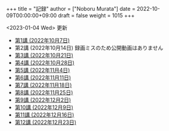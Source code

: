 +++
title = "記録"
author = ["Noboru Murata"]
date = 2022-10-09T00:00:00+09:00
draft = false
weight = 1015
+++

<span class="timestamp-wrapper"><span class="timestamp">&lt;2023-01-04 Wed&gt; </span></span> 更新

-   [第1講 (2022年10月7日)](https://u-tokyo-ac-jp.zoom.us/rec/share/i7MJgFbB5sjRHfGDhPTHaB_UJI63xhZrIpFB9jLlI1AI4qTA4V_tV6f8nLLYzibw.MwUeY1ATEEexDbU0?startTime=1665129002000)
-   第2講 (2022年10月14日) 録画ミスのため公開動画はありません
-   [第3講 (2022年10月21日)](https://u-tokyo-ac-jp.zoom.us/rec/share/kJSj3YH2jX_GH_W2QCGU230BuE7yaH1HDvaSDHZFlQxFnUn06Wk6oB3A0xpLPMGG.HiRjV5CHhKlm-VzZ?startTime=1666338598000)
-   [第4講 (2022年10月28日)](https://u-tokyo-ac-jp.zoom.us/rec/share/nNH4N21O9NDYUQOpbEOWmb4E24XyNhrcD8iiVFb_utZcFJJvGPC-CTUIWA_Jde9U.GOlXOW3-jrVqTBOU?startTime=1666943408000)
-   [第5講 (2022年11月4日)](https://u-tokyo-ac-jp.zoom.us/rec/share/KHnWqPh1ZcgXfAzSwewctirJMnl0Pc17xTgE1ETMATJGnH9_MQgmkTfxoXG7VVhb._UYmQl0_gViuYgHc?startTime=1667548207000)
-   [第6講 (2022年11月11日)](https://u-tokyo-ac-jp.zoom.us/rec/share/6ZVnYgUan37gOkxOQqzAAiXqtJ-WVnsYxsM_1ak7iD4DaKJmTgtKWLfpwQGSDnhd.qlHs2CUoU4GYfsuf?startTime=1668153301000)
-   [第7講 (2022年11月18日)](https://u-tokyo-ac-jp.zoom.us/rec/share/EbkVXzokpLV6qyj_5olP9vrXoX-ImxlvlzvBL5ZXIaji3zUPBjdLL6C0YYzRABS9.quRMMflb5bhBsOsL?startTime=1668758092000)
-   [第8講 (2022年11月25日)](https://u-tokyo-ac-jp.zoom.us/rec/share/jR1m1wTEesEAJSq7VHLOJgGuy6vPD2yfDBsVpTlbhG7DcO_q6EPXlSqXyM39cT3C.FJcEzjhVinzOZvui?startTime=1669362902000)
-   [第9講 (2022年12月2日)](https://u-tokyo-ac-jp.zoom.us/rec/share/D4fOVdaOG-Bwm3jqQVGkor3rNC9BmOEM6Yzf0IUMxyz5HFQb6RvZfYrUg94YCID_.XXpPTolmbPj9q1Ch?startTime=1669967699000)
-   [第10講 (2022年12月9日)](https://u-tokyo-ac-jp.zoom.us/rec/share/2bjqctXC4rh7lAZM9XNBJJ-5gk7reLMMtskt5Dro218CZx5QlSjWrHkk4s2Dk5S7.L-qu0mvv4BlxSXvs?startTime=1670572506000)
-   [第11講 (2022年12月16日)](https://u-tokyo-ac-jp.zoom.us/rec/share/ox8Oue4adq9WsAcI86SMwYApCvNzAWBJ5nWaQ4RNxx1D2gtFht4HW0DPO4JW_0tx.cJJdD4oNSCBRVFio?startTime=1671177296000)
-   [第12講 (2022年12月23日)](https://u-tokyo-ac-jp.zoom.us/rec/share/4gBA7hIxoAS9iinpT6yVrXZ5Bn3STH9Pry5vrh9tedxi_72y-VXRLjiir1kZqmKo.ZLk7n6__jWlO5FTZ?startTime=1671782094000)
